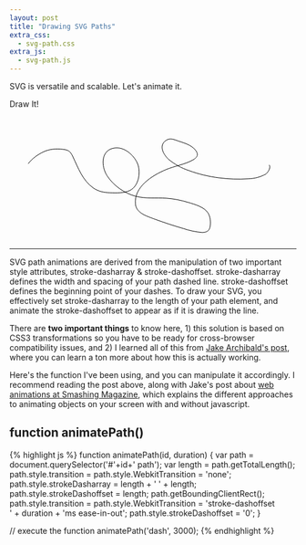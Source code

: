 ```yaml
---
layout: post
title: "Drawing SVG Paths"
extra_css:
  - svg-path.css
extra_js:
  - svg-path.js
---
```


SVG is versatile and scalable. Let's animate it.


<div id="animate">Draw It!</div><br>

<svg version="1.1" id="dash" xmlns="http://www.w3.org/2000/svg" xmlns:xlink="http://www.w3.org/1999/xlink" x="0px" y="0px"
   width="500px" height="200px" viewBox="0 0 500 200" enable-background="new 0 0 500 200" xml:space="preserve">
<path fill="none" stroke="#000000" stroke-miterlimit="10" d="M32.79,65.305c6.751-8.867,16.037-15.489,26.056-20.423
  c10.893-5.364,22.937-6.148,34.85-4.776c9.994,1.15,13.173,3.649,17.451,12.704c9.333,19.754,17.246,42.04,35.94,54.962
  c9.024,6.238,18.602,8.162,29.452,8.447c10.791,0.284,24.88,0.943,34.864-3.985c16.311-8.051,19.989-34.098,12.51-49.187
  c-6.803-13.723-22.235-27.104-38.541-25.356c-25.58,2.741-24.823,32.441-13.86,48.993c11.39,17.196,30.039,30.425,49.908,35.671
  c17.663,4.664,35.746,2.186,53.708,3.44c13.237,0.924,26.378,3.582,39.069,7.425c11.136,3.371,27.855,7.859,34.571,18.568
  c4.13,6.585,5.06,16.882,3.454,24.378c-1.592,7.432-6.326,9.409-13.662,9.711c-11.246-0.93-22.232-3.216-32.958-6.86
  c-16.988-4.9-33.782-10.39-50.385-16.468c-12.659-4.903-32.388-9.94-34.058-26.305c-3.107-30.464,29.818-50.548,53.634-60.551
  c15.022-6.31,32.261-8.785,46.621-16.539c8.604-4.645,11.515-9.994,4.802-18.116c-7.135-8.633-18.77-11.795-28.913-15.189
  c-7.427-2.485-14.663-6.36-22.015-1.641c-13.83,8.877-5.33,24.367,3.597,33.089c10.806,8.961,22.902,15.658,36.29,20.09
  c17.179,6.252,34.843,10.489,52.992,12.709c16.957,2.233,33.964,2.785,51.021,1.652c11.087-0.266,21.446-3.02,31.078-8.261
  c3.419-2.794,9.365-10.883,6.015-15.96"/>
</svg>

---

SVG <span>path</span> animations are derived from the manipulation of two important style attributes, <span>stroke-dasharray</span> & <span>stroke-dashoffset</span>. <span>stroke-dasharray</span> defines the width and spacing of your <span>path</span> dashed line. <span>stroke-dashoffset</span> defines the beginning point of your dashes. To draw your SVG, you effectively set <span>stroke-dasharray</span> to the length of your path element, and animate the <span>stroke-dashoffset</span> to appear as if it is drawing the line. 

There are **two important things** to know here, 1) this solution is based on CSS3 transformations so you have to be ready for cross-browser compatibility issues, and 2) I learned all of this from [Jake Archibald's post](http://jakearchibald.com/2013/animated-line-drawing-svg/), where you can learn a ton more about how this is actually working.

Here's the function I've been using, and you can manipulate it accordingly. I recommend reading the post above, along with Jake's post about [web animations at Smashing Magazine](http://www.smashingmagazine.com/2013/03/04/animating-web-gonna-need-bigger-api/), which explains the different approaches to animating objects on your screen with and without javascript.

## function animatePath()

{% highlight js %}
function animatePath(id, duration) {
  var path = document.querySelector('#'+id+' path');
  var length = path.getTotalLength();
  path.style.transition = path.style.WebkitTransition = 'none';
  path.style.strokeDasharray = length + ' ' + length;
  path.style.strokeDashoffset = length;
  path.getBoundingClientRect();
  path.style.transition = path.style.WebkitTransition = 'stroke-dashoffset \
                          ' + duration + 'ms ease-in-out';
  path.style.strokeDashoffset = '0';
}

// execute the function
animatePath('dash', 3000);
{% endhighlight %}